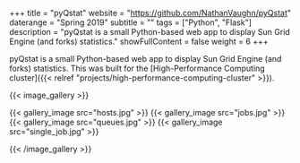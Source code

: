 +++
title = "pyQstat"
website = "https://github.com/NathanVaughn/pyQstat"
daterange = "Spring 2019"
subtitle = ""
tags = ["Python", "Flask"]
description = "pyQstat is a small Python-based web app to display Sun Grid Engine (and forks) statistics."
showFullContent = false
weight = 6
+++

pyQstat is a small Python-based web app to display Sun Grid Engine (and forks)
statistics. This was built for the
[High-Performance Computing cluster]({{< relref "projects/high-performance-computing-cluster" >}}).

{{< image_gallery >}}

{{< gallery_image src="hosts.jpg" >}}
{{< gallery_image src="jobs.jpg" >}}
{{< gallery_image src="queues.jpg" >}}
{{< gallery_image src="single_job.jpg" >}}

{{< /image_gallery >}}
